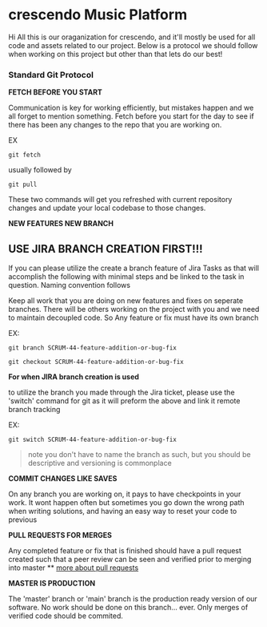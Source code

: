 # crescendo Music Platform #

Hi All this is our oraganization for crescendo, and it'll mostly be used for all code and assets related to our project. Below is a protocol we should follow when working on this project but other than that lets do our best! 

### Standard Git Protocol ###


**FETCH BEFORE YOU START**

Communication is key for working efficiently, but mistakes happen and we all forget to mention something. Fetch before you start for the day to see if there has been any changes to the repo that you are working on.

EX

`git fetch`

usually followed by

`git pull`

These two commands will get you refreshed with current repository changes and update your local codebase to those changes.





**NEW FEATURES NEW BRANCH**

## USE JIRA BRANCH CREATION FIRST!!! ##

If you can please utilize the create a branch feature of Jira Tasks as that will accomplish the following with minimal steps and be linked to the task in question. Naming convention follows



Keep all work that you are doing on new features and fixes on seperate branches. There will be others 
working on the project with you and we need to maintain decoupled code. So Any feature or fix must have its own branch

EX:

`git branch SCRUM-44-feature-addition-or-bug-fix`

 `git checkout SCRUM-44-feature-addition-or-bug-fix`
 

**For when JIRA branch creation is used**

to utilize the branch you made through the Jira ticket, please use the 'switch' command for git as it will preform the above and link it remote branch tracking 

EX:

`git switch SCRUM-44-feature-addition-or-bug-fix`

> note you don't have to name the branch as such, but you should be descriptive and versioning is commonplace


**COMMIT CHANGES LIKE SAVES**

On any branch you are working on, it pays to have checkpoints in your work. It wont happen often but sometimes you go down the wrong path when writing solutions, and having an easy way to reset your code to previous


**PULL REQUESTS FOR MERGES**

Any completed feature or fix that is finished should have a pull request created such that a peer review can be seen and verified prior to merging into master **
[more about pull requests](https://docs.github.com/en/pull-requests/collaborating-with-pull-requests/proposing-changes-to-your-work-with-pull-requests/about-pull-requests)

**MASTER IS PRODUCTION**

The 'master' branch or 'main' branch is the production ready version of our software. No work should be done on this branch... ever. Only merges of verified code should be commited.

